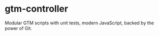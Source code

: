 # gtm-controller
Modular GTM scripts with unit tests, modern JavaScript, backed by the power of Git.
